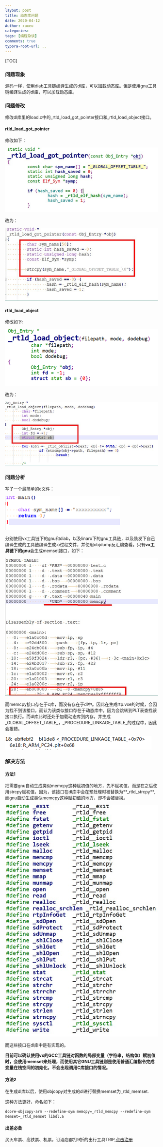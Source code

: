 ```yaml
---
layout: post
title: 动态库问题
date: 2020-04-12
Author: xuxeu
categories: 
tags: [编程杂谈]
comments: true
typora-root-url: ..
---
```


[TOC]

### 问题现象

源码一样，使用diab工具链编译生成的dl库，可以加载动态库。但是使用gnu工具链编译生成的dl库，可以加载动态库。

### 问题修改

修改dl库里的load.c中的_rtld_load_got_pointer接口和_rtld_load_object接口。

#### rtld_load_got_pointer

修改如下：

![4](/images/2020-04-13-rtp-dyn/4.bmp)

改为：

![2](/images/2020-04-13-rtp-dyn/2.bmp)

#### rtld_load_object

修改如下:

![5](/images/2020-04-13-rtp-dyn/5.bmp)

改为：

![1](/images/2020-04-13-rtp-dyn/1.bmp)

### 问题分析

写了一个最简单的c文件：



![6](/images/2020-04-13-rtp-dyn/6.bmp)

分别使用vx工具链下的gnu和diab，以及linaro下的gnu工具链，以及裝发下自己编译生成的工具链编译生成.o过程文件，并使用objdump反汇编查看。只有**vx工具链下的gnu**会生成memset接口，如下：

![3](/images/2020-04-13-rtp-dyn/3.bmp)

而memcpy接口存在于c库，而没有存在于dl中。因此在生成rtp.vxe的时候，会因为找不到该接口，而认为该类似接口存在于动态库中，因为会跳转到PLT表查找该接口执行。而dl库此时还处于加载动态库到内存，并生成_GLOBAL_OFFSET_TABLE_，_PROCEDURE_LINKAGE_TABLE_的过程中，因此会报错。

![7](/images/2020-04-13-rtp-dyn/7.bmp)

### 解决方法

#### 方法1

把需要gnu自动生成类似memcpy这种赋初值的地方，先不赋初值，而是在之后使用strcpy赋初值，因为，该接口在dl库中会在预处理时被替换为**_rtld_strcpy**,而gnu自动生成类似memcpy这种赋初值的地方，却不会被替换。

![rtldenv](/images/2020-04-13-rtp-dyn/rtldenv.bmp)

而这些接口在dl库中是有实现的。

**目前可以确认使用vx的GCC工具链对函数的局部变量（字符串，结构体）赋初值时，会使用memset来处理，而使用其它GNU工具链则是使用普通汇编指令完成变量在栈空间的初始化，不会出现调用C库接口的情况。**

#### 方法2

在生成dl库以后，使用objcopy对生成的dl进行替换memset为_rtld_memset.

这种方法更好，命名如下：

```
dcore-objcopy-arm --redefine-sym memcpy=_rtld_memcpy --redefine-sym memset=_rtld_memset libdl.a
```

#### 出差必备

买火车票、高铁票、机票，订酒店都打9折的出行工具TRIP,[点击注册](https://h5.itrip.world/#/register/6tpd1Z)
